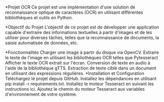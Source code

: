 *Projet OCR
Ce projet est une implémentation d'une solution de reconnaissance optique de caractères (OCR) en utilisant différentes bibliothèques et outils en Python.

*Objectif du Projet
L'objectif de ce projet est de développer une application capable d'extraire des informations textuelles à partir d'images et de les utiliser pour diverses tâches, telles que la reconnaissance de documents, la saisie automatisée de données, etc.

*Fonctionnalités
Charger une image à partir du disque via OpenCV.
Extraire le texte de l'image en utilisant les bibliothèques OCR telles que Pytesseract
Afficher le texte OCR extrait sur l'écran.
Conversion de texte en audio à l'aide de la bibliothèque gTTS.
Extraction de texte ciblé dans un document en utilisant des expressions régulières.
*Installation et Configuration
Téléchargez le projet depuis GitHub.
Installez les dépendances en utilisant pip install -r requirements.txt.
Installez le moteur Tesseract en suivant les instructions ici.
Ajoutez le chemin du moteur Tesseract aux variables d'environnement de votre système.
